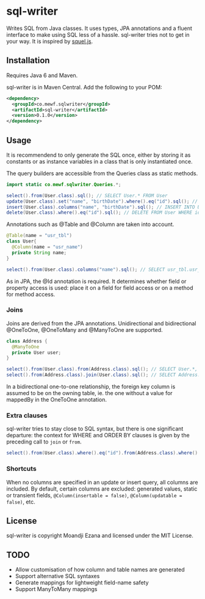 # sql-writer

Writes SQL from Java classes. It uses types, JPA annotations and a fluent interface to make using SQL less of a hassle. sql-writer tries not to get in your way. It is inspired by [squel.js](http://hiddentao.github.io/squel/).

## Installation

Requires Java 6 and Maven.

sql-writer is in Maven Central. Add the following to your POM:

````xml
<dependency>
  <groupId>co.mewf.sqlwriter</groupId>
  <artifactId>sql-writer</artifactId>
  <version>0.1.0</version>
</dependency>
````

## Usage

It is recommendend to only generate the SQL once, either by storing it as constants or as instance variables in a class that is only instantiated once.

The query builders are accessible from the Queries class as static methods.

````java
import static co.mewf.sqlwriter.Queries.*;

select().from(User.class).sql(); // SELECT User.* FROM User
update(User.class).set("name", "birthDate").where().eq("id").sql(); // UPDATE User SET User.name = ?, User.birthDate = ? WHERE User.id = ?
insert(User.class).columns("name", "birthDate").sql(); // INSERT INTO User(name, birthDate) VALUES(?, ?)
delete(User.class).where().eq("id").sql(); // DELETE FROM User WHERE id = ?
````

Annotations such as @Table and @Column are taken into account.

````java
@Table(name = "usr_tbl")
class User{
  @Column(name = "usr_name")
  private String name;
}

select().from(User.class).columns("name").sql(); // SELECT usr_tbl.usr_name FROM usr_tbl
````

As in JPA, the @Id annotation is required. It determines whether field or property access is used: place it on a field for field access or on a method for method access.

### Joins

Joins are derived from the JPA annotations. Unidirectional and bidirectional @OneToOne, @OneToMany and @ManyToOne are supported.

````java
class Address {
  @ManyToOne
  private User user;
}

select().from(User.class).from(Address.class).sql(); // SELECT User.*, Address.* FROM User INNER JOIN Address ON User.id = Address.user_id
select().from(Address.class).join(User.class).sql(); // SELECT Address.* FROM User INNER JOIN Address ON User.id = Address.user_id
````

In a bidirectional one-to-one relationship, the foreign key column is assumed to be on the owning table, ie. the one without a value for mappedBy in the OneToOne annotation.

### Extra clauses

sql-writer tries to stay close to SQL syntax, but there is one significant departure: the context for WHERE and ORDER BY clauses is given by the preceding call to `join` or `from`.

````java
select().from(User.class).where().eq("id").from(Address.class).where().eq("street").sql(); // SELECT User.* FROM User INNER JOIN Address ON User.id = Address.user_id WHERE User.id = ? AND Address.street = ?
````

### Shortcuts

When no columns are specified in an update or insert query, all columns are included. By default, certain columns are excluded: generated values, static or transient fields, `@Column(insertable = false)`, `@Column(updatable = false)`, etc.

## License

sql-writer is copyright Moandji Ezana and licensed under the MIT License.

## TODO

* Allow customisation of how column and table names are generated
* Support alternative SQL syntaxes
* Generate mappings for lightweight field-name safety
* Support ManyToMany mappings
